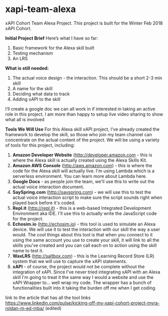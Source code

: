 # xapi-team-alexa
xAPI Cohort Team Alexa Project. 
This project is built for the Winter Feb 2018 xAPI Cohort. 

**Initial Project Brief**
Here’s what I have so far:
1. Basic framework for the Alexa skill built
2. Testing mechanism
3. An LRS

**What is still needed:**
1. The actual voice design - the interaction. This should be a short 2-3 min skill 
2. A name for the skill
3. Deciding what data to track
4. Adding xAPI to the skill

I’ll create a google doc we can all work in if interested in taking an active role in this project. I am more than happy to setup live video sharing to show what all is involved

**Tools We Will Use**
For this Alexa skill xAPI project, I've already created the framework to develop the skill, so those who join my team channel can concentrate on the actual content of the project. We will be using a variety of tools for this project, including:

1. **Amazon Developer Website** (http://developer.amazon.com - this is where the Alexa skill is actually created using the Alexa Skills Kit.
2. **Amazon AWS Console** (http://aws.amazon.com) - this is where the code for the Alexa skill will actually live. I'm using Lambda which is a serverless environment. You can learn more about Lambda here.
3. **Google Docs** - as people join the team, we'll use this to write out the actual voice interaction document.
4. **SaySpring.com** (http://sayspring.com) - we will use this to test the actual voice interaction script to make sure the script sounds right when played back before it's coded.
5. **Repl.it** (http://repl.it) - this is a web-based Integrated Development Environment aka IDE. I'll use this to actually write the JavaScript code for the project.
6. **Echosim.io** (http://echosim.io)  - this tool is used to simulate an Alexa device. We will use it to test the interaction with our skill the way a user would. The cool things about this tool is that when you connect to it using the same account you use to create your skill, it will link to all the skills you've created and you can call each on to action using the skill name to test it.
7. **WaxLRS** (http://saltbox.com) - this is the Learning Record Store (LR) system that we will use to capture the xAPI statements.
8. **xAPI** - of course, the project would not be complete without the integration of xAPI. Since I've never tried integrating xAPI with an Alexa skill I'm going to treat it the same way I would a website and use the xAPI Wrapper to... well wrap my code. The wrapper has a bunch of functionalities built into it taking the burden off me when I get coding.

link to the article that has all the tool links  https://www.linkedin.com/pulse/kicking-off-my-xapi-cohort-project-myra-roldan-m-ed-mba/ (edited)
